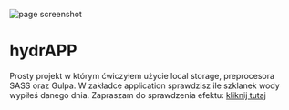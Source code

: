 ![page screenshot](github/scr2.png)

# hydrAPP

Prosty projekt w którym ćwiczyłem użycie local storage, preprocesora SASS oraz Gulpa. W zakładce application sprawdzisz ile szklanek wody wypiłeś danego dnia.
Zapraszam do sprawdzenia efektu: [kliknij tutaj](https://jedrzejch.github.io/hydrapp/)

